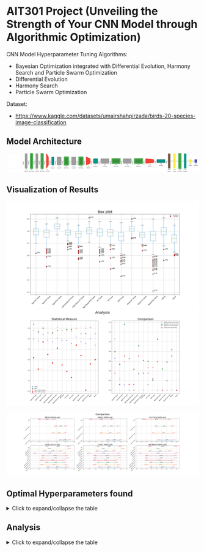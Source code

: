 # AIT301 Project (Unveiling the Strength of Your CNN Model through Algorithmic Optimization)
CNN Model Hyperparameter Tuning Algorithms:
- Bayesian Optimization integrated with Differential Evolution, Harmony Search and Particle Swarm Optimization
- Differential Evolution
- Harmony Search
- Particle Swarm Optimization
  
Dataset:
- https://www.kaggle.com/datasets/umairshahpirzada/birds-20-species-image-classification

## Model Architecture
![Model Architecture](result/graph.svg)

## Visualization of Results
![Alt text](result/image/boxplot.png)
![Alt text](result/image/analysis.png)

![Alt text](<result/image/interval_plot/interval comparison.png>)

## Optimal Hyperparameters found
<details>
<summary>Click to expand/collapse the table</summary>

|                   | Aged DE Tuned | Aged HS Tuned | Aged PSO Tuned | Aged Byopt DE Tuned | Aged Byopt HS Tuned | Aged Byopt PSO Tuned | DE Tuned | HS Tuned | PSO Tuned | Byopt DE Tuned | Byopt HS Tuned | Byopt PSO Tuned | Naive | Voting |
|-------------------|---------------|---------------|----------------|---------------------|---------------------|----------------------|----------|----------|------------|----------------|----------------|------------------|-------|--------|
| Layer1_filter     | 32.00         | 32.00         | 64.00          | 32.00               | 64.00               | 64.00                | 64.00    | 32.00    | 64.00      | 32.00          | 32.00          | 64.00            | 32.00 | 32     |
| Layer1_act        | relu          | relu          | relu           | sigmoid             | sigmoid             | relu                 | relu     | relu     | relu       | sigmoid        | relu           | relu             | relu  | relu   |
| Layer2_filter     | 32.00         | 32.00         | 32.00          | 32.00               | 32.00               | 64.00                | 32.00    | 32.00    | 64.00      | 32.00          | 64.00          | 64.00            | 32.00 | 32     |
| Layer2_act        | sigmoid       | relu          | sigmoid        | sigmoid             | relu                | sigmoid             | sigmoid  | relu     | sigmoid   | relu           | sigmoid        | sigmoid          | relu  | sigmoid|
| Drop1             | 0.45          | 0.40          | 0.25           | 0.50                | 0.50                | 0.50                | 0.40     | 0.25     | 0.25      | 0.25           | 0.25           | 0.30             | 0.25  | 0.25   |
| Layer3_filter     | 32.00         | 128.00        | 32.00          | 32.00               | 128.00              | 128.00               | 64.00    | 64.00    | 64.00      | 128.00         | 128.00         | 32.00            | 64.00 | 128    |
| Layer3_act        | sigmoid       | relu          | relu           | relu                | sigmoid             | sigmoid             | relu     | relu     | sigmoid   | relu           | sigmoid        | relu             | relu  | relu   |
| Layer4_filter     | 32.00         | 64.00         | 64.00          | 32.00               | 32.00               | 32.00               | 32.00    | 64.00    | 64.00      | 32.00          | 32.00          | 32.00            | 64.00 | 32     |
| Layer4_act        | relu          | relu          | relu           | sigmoid             | sigmoid             | relu                | sigmoid  | relu     | relu      | relu           | sigmoid        | relu             | relu  | relu   |
| Drop2             | 0.45          | 0.50          | 0.50           | 0.25                | 0.50                | 0.35                | 0.50     | 0.25     | 0.30      | 0.25           | 0.50           | 0.40             | 0.25  | 0.5    |
| Layer5_filter     | 256.00        | 64.00         | 256.00         | 256.00              | 256.00              | 64.00               | 256.00   | 256.00   | 128.00    | 256.00         | 128.00         | 64.00            | 128.00| 256    |
| Layer5_act        | relu          | sigmoid       | sigmoid        | sigmoid             | relu                | sigmoid             | relu     | relu     | sigmoid   | sigmoid        | sigmoid        | sigmoid          | relu  | sigmoid|
| Layer6_filter     | 64.00         | 64.00         | 256.00         | 64.00               | 64.00               | 256.00              | 64.00    | 64.00    | 256.00    | 256.00         | 64.00          | 256.00           | 128.00| 64     |
| Layer6_act        | relu          | sigmoid       | relu           | relu                | relu                | relu                | relu     | relu     | sigmoid   | sigmoid        | sigmoid        | relu             | relu  | relu   |
| Drop3             | 0.50          | 0.50          | 0.50           | 0.50                | 0.50                | 0.25                | 0.35     | 0.50     | 0.50      | 0.35           | 0.45           | 0.25             | 0.25  | 0.5    |
| Layer7_units      | 256.00        | 1,024.00      | 512.00         | 1,024.00            | 256.00              | 1,024.00            | 128.00   | 512.00   | 1,024.00  | 1,024.00       | 512.00         | 512.00           | 128.00| 1024   |
| Layer7_act        | relu          | sigmoid       | sigmoid        | sigmoid             | relu                | relu                | sigmoid  | relu     | relu      | relu           | sigmoid        | relu             | relu  | relu   |
| Drop4             | 0.25          | 0.25          | 0.25           | 0.25                | 0.25                | 0.25                | 0.45     | 0.40     | 0.30      | 0.50           | 0.25           | 0.40             | 0.25  | 0.25   |
| optimizer         | nadam         | nadam         | sgd            | adam                | adam                | sgd                 | rmsprop  | nadam    | nadam     | sgd            | sgd            | nadam            | adam  | nadam  |
| epochs            | 30.00         | 16.00         | 30.00          | 30.00               | 23.00               | 15.00               | 24.00    | 30.00    | 24.00     | 30.00          | 26.00          | 22.00            | 30.00 | 30     |
| batch_size        | 8.00          | 16.00         | 8.00           | 8.00                | 16.00               | 8.00                | 32.00    | 16.00    | 32.00     | 8.00           | 8.00           | 64.00            | 16.00| 8      |
| learning_rate     | 0.001217      | 0.001000      | 0.010000       | 0.001000            | 0.001084            | 0.010000            | 0.001018 | 0.001147 | 0.001000  | 0.010000       | 0.010000       | 0.001508         | 0.001 | 0.001  |
| best_fitness      | 0.94          | 0.87          | 0.90           | 0.86                | 0.86                | 0.88                | 0.88     | 0.89     | 0.89      | 0.90           | 0.85           | 0.85             |       |        |
</details>

## Analysis
<details>
<summary>Click to expand/collapse the table</summary>

| Model                | Best Accuracy | Max Accuracy | Min Accuracy | Mean Accuracy | PI(Best/N) | PI(Mean/N) | PI(Max/N) | PRD(Max/Best)| Skewness | Kurtosis | Std     |
|----------------------|---------------|--------------|--------------|---------------|------------|------------|-----------|--------------|----------|----------|---------|
| Aged DE Tuned        | 94%           | 88%          | 62%          | 79.706666%    | 10.588235% | 7.998735%  | 3.529408% | 6.590000%    | -0.563683| 1.050164 | 0.037693|
| Aged HS Tuned        | 87%           | 86%          | 51%          | 77.773333%    | 2.352941%  | 5.379161%  | 1.176469% | 1.160000%    | -1.318221| 3.678665 | 0.048656|
| Aged PSO Tuned       | 90%           | 91%          | 77%          | 83.883333%    | 5.882353%  | 13.657919% | 7.058824% | 1.100000%    | -0.174784| -0.238688| 0.025726|
| Aged Byopt DE Tuned  | 86%           | 86%          | 65%          | 78.630000%    | 1.176471%  | 6.539903%  | 1.176469% | 0.000000%    | -0.654741| 1.080759 | 0.035282|
| Aged Byopt HS Tuned  | 86%           | 85%          | 57%          | 77.023333%    | 1.176471%  | 4.362946%  | 0.000000% | 1.170000%    | -1.385112| 3.628307 | 0.044274|
| Aged Byopt PSO Tuned | 88%           | 91%          | 71%          | 80.616666%    | 3.529412%  | 9.231742%  | 7.058824% | 3.350000%    | -0.183008| 0.020675 | 0.034462|
| DE Tuned             | 88%           | 88%          | 55%          | 78.386666%    | 3.529412%  | 6.210198%  | 3.529408% | 0.000000%    | -1.246771| 2.593043 | 0.048802|
| HS Tuned             | 89%           | 88%          | 49%          | 78.243333%    | 4.705882%  | 6.015988%  | 3.529408% | 1.130000%    | -1.900475| 9.056414 | 0.047854|
| PSO Tuned            | 89%           | 87%          | 43%          | 75.363333%    | 4.705882%  | 2.113725%  | 2.352939% | 2.270000%    | -1.210384| 3.374937 | 0.059881|
| Byopt DE Tuned       | 90%           | 90%          | 74%          | 81.613333%    | 5.882353%  | 10.582177% | 5.882347% | 0.000000%    | -0.197353| -0.005680| 0.027778|
| Byopt HS Tuned       | 85%           | 85%          | 64%          | 77.053333%    | 0.000000%  | 4.403595%  | 0.000000% | 0.000000%    | -0.413858| 0.649220 | 0.033015|
| Byopt PSO Tuned      | 85%           | 90%          | 31%          | 75.266667%    | 0.000000%  | 1.982747%  | 5.882347% | 5.710000%    | -1.670602| 4.609862 | 0.078290|
| Voting               | 91%           | 91%          | 56%          | 80.013333%    | 7.058827%  | 8.414254%  | 7.058824% | 0.000000%    | -0.879668| 2.813564 | 0.043524|
| Naive                | 85%           | 85%          | 60%          | 73.803333%    | 0.000000%  | 0.000000%  | 0.000000% | 0.000000%    | -0.193603| 0.310538 | 0.042613|
</details>
